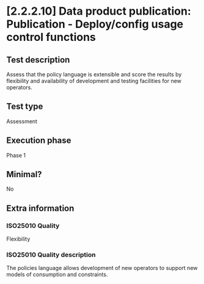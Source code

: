 
# [2.2.2.10] Data product publication: Publication - Deploy/config usage control functions
 
## Test description
Assess that the policy language is extensible and score the results by flexibility and availability of development and testing facilities for new operators.
 
## Test type
Assessment
 
## Execution phase
Phase 1
 
## Minimal?
No
 
## Extra information
### ISO25010 Quality
Flexibility
### ISO25010 Quality description
The policies language allows development of new operators to support new models of consumption and constraints.
    